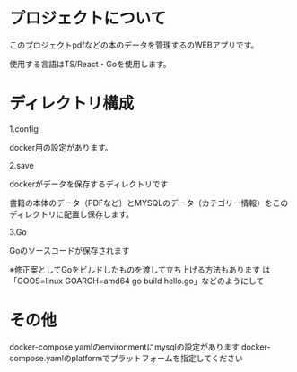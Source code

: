 # プロジェクトについて


このプロジェクトpdfなどの本のデータを管理するのWEBアプリです。

使用する言語はTS/React・Goを使用します。


# ディレクトリ構成

1.config

docker用の設定があります。

2.save

dockerがデータを保存するディレクトリです

書籍の本体のデータ（PDFなど）とMYSQLのデータ（カテゴリー情報）をこのディレクトリに配置し保存します。

3.Go

Goのソースコードが保存されます

※修正案としてGoをビルドしたものを渡して立ち上げる方法もあります
は「GOOS=linux GOARCH=amd64 go build hello.go」などのようにして

# その他

docker-compose.yamlのenvironmentにmysqlの設定があります
docker-compose.yamlのplatformでプラットフォームを指定してください







